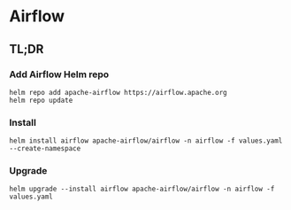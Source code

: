# Airflow

## TL;DR

### Add Airflow Helm repo
```
helm repo add apache-airflow https://airflow.apache.org
helm repo update
```
### Install
```
helm install airflow apache-airflow/airflow -n airflow -f values.yaml --create-namespace
```
### Upgrade

```
helm upgrade --install airflow apache-airflow/airflow -n airflow -f values.yaml
```
